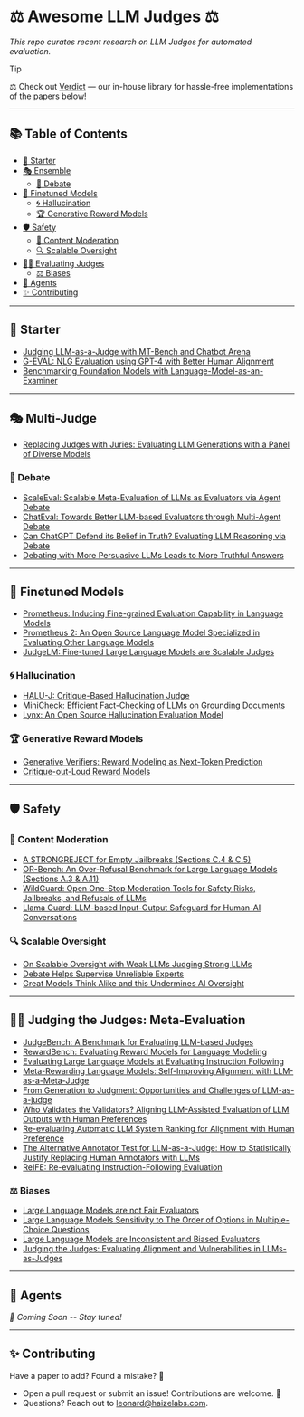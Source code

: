 # ⚖️ **Awesome LLM Judges** ⚖️  
*This repo curates recent research on LLM Judges for automated evaluation.*

> [!TIP]
> ⚖️ Check out [Verdict](https://verdict.haizelabs.com) — our in-house library for hassle-free implementations of the papers below!

---

## 📚 Table of Contents
- [🌱 Starter](#-starter)
- [🎭 Ensemble](#-ensemble)
  - [🤔 Debate](#-debate)
- [🎯 Finetuned Models](#-finetuned-models)
  - [🌀 Hallucination](#-hallucination)
  - [🏆 Generative Reward Models](#-generative-reward-models)
- [🛡️ Safety](#️-safety)
  - [🛑 Content Moderation](#-content-moderation)
  - [🔍 Scalable Oversight](#-scalable-oversight)
- [👨‍⚖️ Evaluating Judges](#-evaluating-judges)
  - [⚖️ Biases](#-biases)
- [🤖 Agents](#-agents)
- [✨ Contributing](#-contributing)

---

## 🌱 Starter
- [Judging LLM-as-a-Judge with MT-Bench and Chatbot Arena](https://arxiv.org/abs/2306.05685)  
- [G-EVAL: NLG Evaluation using GPT-4 with Better Human Alignment](https://arxiv.org/abs/2303.16634)  
- [Benchmarking Foundation Models with Language-Model-as-an-Examiner](https://arxiv.org/abs/2306.04181)

---

## 🎭 Multi-Judge
- [Replacing Judges with Juries: Evaluating LLM Generations with a Panel of Diverse Models](https://arxiv.org/abs/2404.18796)

### 🤔 Debate
- [ScaleEval: Scalable Meta-Evaluation of LLMs as Evaluators via Agent Debate](https://arxiv.org/abs/2401.16788)
- [ChatEval: Towards Better LLM-based Evaluators through Multi-Agent Debate](https://arxiv.org/abs/2308.07201)  
- [Can ChatGPT Defend its Belief in Truth? Evaluating LLM Reasoning via Debate](https://arxiv.org/abs/2305.13160)  
- [Debating with More Persuasive LLMs Leads to More Truthful Answers](https://arxiv.org/abs/2402.06782)  

---

## 🎯 Finetuned Models
- [Prometheus: Inducing Fine-grained Evaluation Capability in Language Models](https://arxiv.org/abs/2310.08491)  
- [Prometheus 2: An Open Source Language Model Specialized in Evaluating Other Language Models](https://arxiv.org/abs/2405.01535)  
- [JudgeLM: Fine-tuned Large Language Models are Scalable Judges](https://arxiv.org/abs/2310.17631)  

### 🌀 Hallucination
- [HALU-J: Critique-Based Hallucination Judge](https://arxiv.org/abs/2407.12943)  
- [MiniCheck: Efficient Fact-Checking of LLMs on Grounding Documents](https://aclanthology.org/2024.emnlp-main.499/)  
- [Lynx: An Open Source Hallucination Evaluation Model](https://arxiv.org/abs/2407.08488)  

### 🏆 Generative Reward Models
- [Generative Verifiers: Reward Modeling as Next-Token Prediction](https://arxiv.org/abs/2408.15240)  
- [Critique-out-Loud Reward Models](https://arxiv.org/abs/2408.11791)  

---

## 🛡️ Safety

### 🛑 Content Moderation
- [A STRONGREJECT for Empty Jailbreaks (Sections C.4 & C.5)](https://arxiv.org/pdf/2402.10260)
- [OR-Bench: An Over-Refusal Benchmark for Large Language Models (Sections A.3 & A.11)](https://arxiv.org/abs/2405.20947)
- [WildGuard: Open One-Stop Moderation Tools for Safety Risks, Jailbreaks, and Refusals of LLMs](https://arxiv.org/abs/2406.18495)
- [Llama Guard: LLM-based Input-Output Safeguard for Human-AI Conversations](https://arxiv.org/abs/2312.06674)

### 🔍 Scalable Oversight
- [On Scalable Oversight with Weak LLMs Judging Strong LLMs](https://arxiv.org/abs/2407.04622)  
- [Debate Helps Supervise Unreliable Experts](https://arxiv.org/abs/2311.08702)
- [Great Models Think Alike and this Undermines AI Oversight](https://arxiv.org/abs/2502.04313)

---

## 👨‍⚖️ Judging the Judges: Meta-Evaluation
- [JudgeBench: A Benchmark for Evaluating LLM-based Judges](https://arxiv.org/abs/2410.12784)
- [RewardBench: Evaluating Reward Models for Language Modeling](https://arxiv.org/abs/2403.13787)
- [Evaluating Large Language Models at Evaluating Instruction Following](https://arxiv.org/abs/2310.07641)
- [Meta-Rewarding Language Models: Self-Improving Alignment with LLM-as-a-Meta-Judge](https://arxiv.org/abs/2407.19594)
- [From Generation to Judgment: Opportunities and Challenges of LLM-as-a-judge](https://arxiv.org/abs/2411.16594)
- [Who Validates the Validators? Aligning LLM-Assisted Evaluation of LLM Outputs with Human Preferences](https://arxiv.org/abs/2404.12272)
- [Re-evaluating Automatic LLM System Ranking for Alignment with Human Preference](https://arxiv.org/abs/2501.00560)
- [The Alternative Annotator Test for LLM-as-a-Judge: How to Statistically Justify Replacing Human Annotators with LLMs](https://arxiv.org/abs/2501.10970)
- [ReIFE: Re-evaluating Instruction-Following Evaluation](https://arxiv.org/abs/2410.07069)

### ⚖️ Biases
- [Large Language Models are not Fair Evaluators](https://arxiv.org/abs/2305.17926)  
- [Large Language Models Sensitivity to The Order of Options in Multiple-Choice Questions](https://arxiv.org/abs/2308.11483)
- [Large Language Models are Inconsistent and Biased Evaluators](https://arxiv.org/abs/2405.01724)
- [Judging the Judges: Evaluating Alignment and Vulnerabilities in LLMs-as-Judges](https://arxiv.org/abs/2406.12624)  

---

## 🤖 Agents
*🚧 Coming Soon -- Stay tuned!*

---

## ✨ Contributing
Have a paper to add? Found a mistake? 🧐  
- Open a pull request or submit an issue! Contributions are welcome. 🙌  
- Questions? Reach out to [leonard@haizelabs.com](mailto:leonard@haizelabs.com).  
